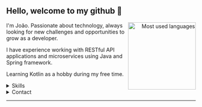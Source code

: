 <h2> Hello, welcome to my github 👋 </h1>
    
<div align="right" style="margin:auto">
     <a href="https://github.com/joaohr1">
        <img height="180em" src="https://github-readme-stats.vercel.app/api/top-langs/?username=JoaoHr1&hide=html,jupyter%20notebook&langs_count=6&hide_border=true&layout=compact&show_icons=true&line_height=27&langs_count=10&theme=transparent&title_color=4a86d1&custom_title=My%20favorite%20languages"
       alt="Most used languages" align="right">
    </a>
</div>
    
    
I'm João. Passionate about technology, always looking for new challenges and opportunities to grow as a developer.

    
I have experience working with RESTful API applications and microservices using Java and Spring framework.  
    
Learning Kotlin as a hobby during my free time.

<details closed>

    
    
<summary>Skills</summary>

```JAVA | SPRING BOOT | POSTGRESQL | MONGODB ```  
```MAVEN | GIT | REST APIs | DOCKER | INTELLIJ ``` 
  
</details>

<details closed>
  <summary>Contact</summary>
  
  <a href = "mailto:joaoibitira@gmail.com"><img alt=gmail src="https://img.shields.io/badge/Gmail-D14836?style=for-the-badge&logo=gmail&logoColor=white"/>
    <br>
  <a href="https://www.linkedin.com/in/joao-hr-rodrigues/" target="_blank"><img src="https://img.shields.io/badge/-LinkedIn-%230077B5?style=for-the-badge&logo=linkedin&logoColor=white" target="_blank"></a> 

</details>

---
